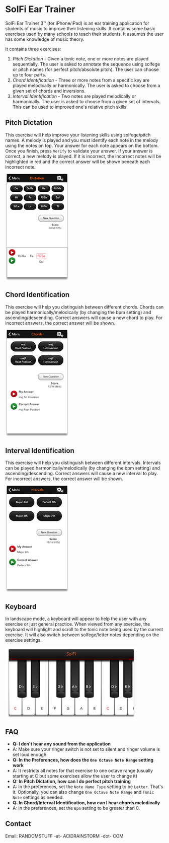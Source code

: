 # SolFi Ear Trainer
 
SolFi Ear Trainer 3™ (for iPhone/iPad) is an ear training application for students of music to improve their listening skills. It contains some basic exercises used by many schools to teach their students. It assumes the user has some knowledge of music theory.

It contains three exercises:

1. *Pitch Dictation* - Given a tonic note, one or more notes are played sequentially. The user is asked to annotate the sequence using solfege or pitch names (for perfect pitch/absolute pitch). The user can choose up to four parts.
1. *Chord Identification* - Three or more notes from a specific key are played melodically or harmonically. The user is asked to choose from a given set of chords and inversions.
1. *Interval Identification* - Two notes are played melodically or harmonically. The user is asked to choose from a given set of intervals. This can be used to improved one's relative pitch skills.


## Pitch Dictation
This exercise will help improve your listening skills using solfege/pitch names. A melody is played and you must identify each note in the melody using the notes on top. Your answer for each note appears on the bottom. Once you finish, press `Verify` to validate your answer. If your answer is correct, a new melody is played. If it is incorrect, the incorrect notes will be highlighted in red and the correct answer will be shown beneath each incorrect note.

![Pitch Dictation](/pitch.png)

## Chord Identification
This exercise will help you distinguish between different chords. Chords can be played harmonically/melodically (by changing the bpm setting) and ascending/descending. Correct answers will cause a new chord to play. For incorrect answers, the correct answer will be shown.

![Chord Identification](/chords.png)

## Interval Identification
This exercise will help you distinguish between different intervals. Intervals can be played harmonically/melodically (by changing the bpm setting) and ascending/descending. Correct answers will cause a new interval to play. For incorrect answers, the correct answer will be shown.

![Interval Identification](/intervals.png)

## Keyboard
In landscape mode, a keyboard will appear to help the user with any exercise or just general practice.  When viewed from any exercise, the keyboard will highlight and scroll to the tonic note being used by the current exercise. It will also switch between solfege/letter notes depending on the exercise settings.

![Keyboard](/piano.png)

## FAQ
- **Q: I don't hear any sound from the application**
- A: Make sure your ringer switch is not set to silent and ringer volume is set loud enough.
- **Q: In the Preferences, how does the `One Octave Note Range` setting work**
- A: It restricts all notes for that exercise to one octave range (usually starting at C but some exercises allow the user to change it)
- **Q: In Pitch Dictation, how can I do perfect pitch training**
- A: In the preferences, set the `Note Name Type` setting to be `Letter`. That's it. Optionally, you can also change `One Octave Note Range` and `Tonic Note` settings as needed.
- **Q: In Chord/Interval Identification, how can I hear chords melodically**
- A: In the preferences, set the `Bpm` setting to be greater than 0.

## Contact
Email: RANDOMSTUFF -at- ACIDRAINSTORM -dot- COM
